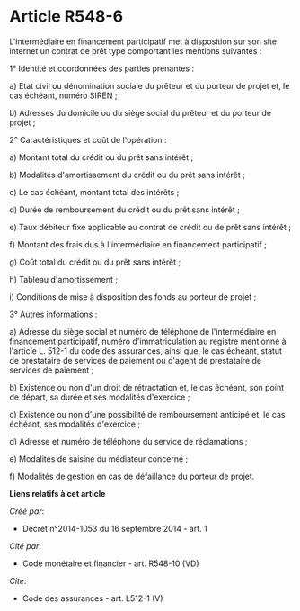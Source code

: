# Article R548-6

L'intermédiaire en financement participatif met à disposition sur son site internet un contrat de prêt type comportant les
mentions suivantes : 

1° Identité et coordonnées des parties prenantes : 

a) Etat civil ou dénomination sociale du prêteur et du porteur de projet et, le cas échéant, numéro SIREN ; 

b) Adresses du domicile ou du siège social du prêteur et du porteur de projet ; 

2° Caractéristiques et coût de l'opération : 

a) Montant total du crédit ou du prêt sans intérêt ; 

b) Modalités d'amortissement du crédit ou du prêt sans intérêt ; 

c) Le cas échéant, montant total des intérêts ; 

d) Durée de remboursement du crédit ou du prêt sans intérêt ; 

e) Taux débiteur fixe applicable au contrat de crédit ou de prêt sans intérêt ; 

f) Montant des frais dus à l'intermédiaire en financement participatif ; 

g) Coût total du crédit ou du prêt sans intérêt ; 

h) Tableau d'amortissement ; 

i) Conditions de mise à disposition des fonds au porteur de projet ; 

3° Autres informations : 

a) Adresse du siège social et numéro de téléphone de l'intermédiaire en financement participatif, numéro d'immatriculation au
registre mentionné à l'article L. 512-1 du code des assurances, ainsi que, le cas échéant, statut de prestataire de services
de paiement ou d'agent de prestataire de services de paiement ; 

b) Existence ou non d'un droit de rétractation et, le cas échéant, son point de départ, sa durée et ses modalités
d'exercice ; 

c) Existence ou non d'une possibilité de remboursement anticipé et, le cas échéant, ses modalités d'exercice ; 

d) Adresse et numéro de téléphone du service de réclamations ; 

e) Modalités de saisine du médiateur concerné ; 

f) Modalités de gestion en cas de défaillance du porteur de projet.

**Liens relatifs à cet article**

_Créé par_:

  - Décret n°2014-1053 du 16 septembre 2014 - art. 1

_Cité par_:

  - Code monétaire et financier - art. R548-10 (VD)

_Cite_:

  - Code des assurances - art. L512-1 (V)
